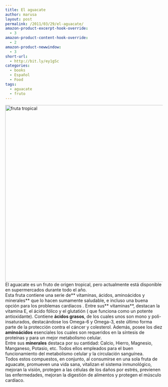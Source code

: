 ```yaml
---
title: El aguacate
author: marusa
layout: post
permalink: /2011/03/29/el-aguacate/
amazon-product-excerpt-hook-override:
  - 3
amazon-product-content-hook-override:
  - 2
amazon-product-newwindow:
  - 3
short-url:
  - http://bit.ly/ey1gSc
categories:
  - books
  - Español
  - Food
tags:
  - aguacate
  - fruto
---
```

[<img src="http://blogs.bikecrawler.com/wp-content/uploads/2011/03/aguacate.jpg" alt="fruta tropical" width="850" height="565" class="alignleft size-full wp-image-851" />][1]El aguacate es un fruto de origen tropical, pero actualmente está disponible en supermercados durante todo el año.  
Esta fruta contiene una serie de** vitaminas, ácidos, aminoácidos y minerales** que lo hacen sumamente saludable, e incluso una buena opción para los problemas cardiacos . Entre sus** vitaminas**, destacan la vitamina E, el ácido fólico y el glutatión ( que funciona como un potente antioxidante). Contiene **ácidos grasos**, de los cuales unos son mono y poli-insaturados, destacándose los Omega-6 y Omega-3, este último forma parte de la protección contra el cáncer y colesterol. Además, posee los diez **aminoácidos** esenciales los cuales son requeridos en la síntesis de proteínas y para un mejor metabolismo celular.  
Entre sus **minerales** destaca por su cantidad: Calcio, Hierro, Magnesio, Manganeso, Potasio, etc. Todos ellos empleados para el buen funcionamiento del metabolismo celular y la circulación sanguínea.  
Todos estos compuestos, en conjunto, al consumirse en una sola fruta de aguacate, promueven una vida sana, vitalizan el sistema inmunológico, mejoran la visión, protegen a las células de los daños por estrés, previenen las enfermedades, mejoran la digestión de alimentos y protegen el músculo cardiaco.

 [1]: http://blogs.bikecrawler.com/wp-content/uploads/2011/03/aguacate.jpg